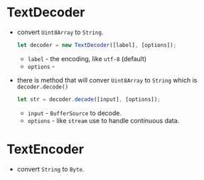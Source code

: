 # TextDecoder

- convert `Uint8Array` to `String`.

  ```js
  let decoder = new TextDecoder([label], [options]);
  ```

  - `label` - the encoding, like `utf-8` (default)
  - `options` -

- there is method that will conver `Uint8Array` to `String` which is `decoder.decode()`

  ```js
  let str = decoder.decode([input], [options]);
  ```

  - `input` - `BufferSource` to decode.
  - `options` - like `stream` use to handle continuous data.

# TextEncoder

- convert `String` to `Byte`.
